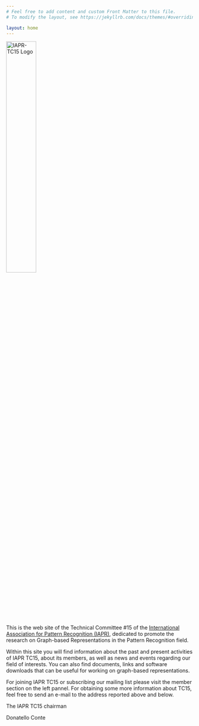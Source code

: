```yaml
---
# Feel free to add content and custom Front Matter to this file.
# To modify the layout, see https://jekyllrb.com/docs/themes/#overriding-theme-defaults

layout: home
---
```


<img src="{{site.baseurl}}/media/iapr-logo.jpeg" align="center" width="40%" alt="IAPR-TC15 Logo">

This is the web site of the Technical Committee #15 of the [International Association for Pattern Recognition (IAPR)](http://www.iapr.org/), dedicated to promote the research on Graph-based Representations in the Pattern Recognition field.

Within this site you will find information about the past and present activities of IAPR TC15, about its members, as well as news and events regarding our field of interests. You can also find documents, links and software downloads that can be useful for working on graph-based representations.

For joining IAPR TC15 or subscribing our mailing list please visit the member section on the left pannel. For obtaining some more information about TC15, feel free to send an e-mail to the address reported above and below.

The IAPR TC15 chairman

Donatello Conte

